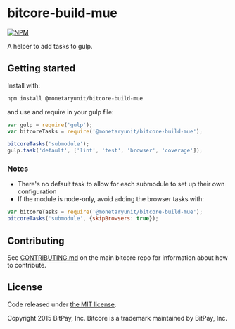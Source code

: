 # bitcore-build-mue

[![NPM](https://img.shields.io/npm/v/bitcore-build-mue.svg?style=flat-square)](https://npmjs.org/package/bitcore-build-mue)

A helper to add tasks to gulp.

## Getting started

Install with:

```sh
npm install @monetaryunit/bitcore-build-mue
```

and use and require in your gulp file: 

```javascript
var gulp = require('gulp');
var bitcoreTasks = require('@monetaryunit/bitcore-build-mue');

bitcoreTasks('submodule');
gulp.task('default', ['lint', 'test', 'browser', 'coverage']);
```

### Notes

* There's no default task to allow for each submodule to set up their own configuration
* If the module is node-only, avoid adding the browser tasks with:
```javascript
var bitcoreTasks = require('@monetaryunit/bitcore-build-mue');
bitcoreTasks('submodule', {skipBrowsers: true});
```

## Contributing

See [CONTRIBUTING.md](https://github.com/bitpay/bitcore) on the main bitcore repo for information about how to contribute.

## License

Code released under [the MIT license](https://github.com/bitpay/bitcore/blob/master/LICENSE).

Copyright 2015 BitPay, Inc. Bitcore is a trademark maintained by BitPay, Inc.

